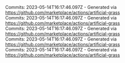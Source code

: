 Commits: 2023-05-14T16:17:46.097Z - Generated via https://github.com/marketplace/actions/artificial-grass
<br>
Commits: 2023-05-14T16:17:46.097Z - Generated via https://github.com/marketplace/actions/artificial-grass
<br>
Commits: 2023-05-14T16:17:46.097Z - Generated via https://github.com/marketplace/actions/artificial-grass
<br>
Commits: 2023-05-14T16:17:46.097Z - Generated via https://github.com/marketplace/actions/artificial-grass
<br>
Commits: 2023-05-14T16:17:46.097Z - Generated via https://github.com/marketplace/actions/artificial-grass
<br>
